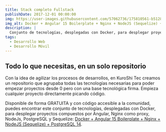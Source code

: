 ```yaml
---
title: Stack completo Fullstack
publishDate: 2017-12-01 00:00:00
img: https://user-images.githubusercontent.com/57062736/175810561-b5128e39-a71e-49cc-984d-7a9f5e3841d4.png
img_alt: Docker + Angular 15 Boilerplate + Nginx + NodeJS (Sequelize) + PostgreSQL 14
description: |
  Conjunto de tecnologías, desplegadas con Docker, para desplegar proyectos compuestos por Angular, Nginx como proxy, NodeJs, PostgreSQL y Sequelize.
tags:
  - Desarrollo Web
  - Desarrollo Móvil
---
```


## Todo lo que necesitas, en un solo repositorio

Con la idea de agilizar los procesos de desarrollos, en  KuroShi Tec creamos un repositorio que agrupaba todas las tecnologías necesarias para poder empezar proyectos desde 0 pero con una base tecnológica firma. Empieza cualquier proyecto directamente picando código.

Disponible de forma GRATUITA y con código accesible a la comunidad, puedes encontrar este conjunto de tecnologías, desplegadas con Docker, para desplegar proyectos compuestos por Angular, Nginx como proxy, NodeJs, PostgreSQL y Sequelize: <a href="https://github.com/Inushin/dockerAngularNginxNodePostgreSQL">Docker + Angular 15 Boilerplate + Nginx + NodeJS (Sequelize) + PostgreSQL 14</a>.

